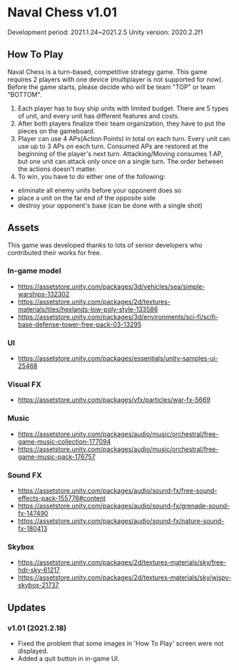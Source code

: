# Naval Chess v1.01
Development period: 2021.1.24~2021.2.5
Unity version: 2020.2.2f1

## How To Play

Naval Chess is a turn-based, competitive strategy game.
This game requires 2 players with one device (multiplayer is not supported for now).
Before the game starts, please decide who will be team "TOP" or team "BOTTOM".
1. Each player has to buy ship units with limited budget. There are 5 types of unit, and every unit has different features and costs.
2. After both players finalize their team organization, they have to put the pieces on the gameboard.
3. Player can use 4 APs(Action Points) in total on each turn. Every unit can use up to 3 APs on each turn. Consumed APs are restored at the beginning of the player's next turn. Attacking/Moving consumes 1 AP, but one unit can attack only once on a single turn. The order between the actions doesn't matter.
4. To win, you have to do either one of the following:
- eliminate all enemy units before your opponent does so
- place a unit on the far end of the opposite side
- destroy your opponent's base (can be done with a single shot)

## Assets

This game was developed thanks to lots of senior developers who contributed their works for free.
### In-game model
- https://assetstore.unity.com/packages/3d/vehicles/sea/simple-warships-132302
- https://assetstore.unity.com/packages/2d/textures-materials/tiles/hexlands-low-poly-style-133586
- https://assetstore.unity.com/packages/3d/environments/sci-fi/scifi-base-defense-tower-free-pack-03-13295
### UI
- https://assetstore.unity.com/packages/essentials/unity-samples-ui-25468
### Visual FX
- https://assetstore.unity.com/packages/vfx/particles/war-fx-5669
### Music
- https://assetstore.unity.com/packages/audio/music/orchestral/free-game-music-collection-177094
- https://assetstore.unity.com/packages/audio/music/orchestral/free-game-music-pack-176757
### Sound FX
- https://assetstore.unity.com/packages/audio/sound-fx/free-sound-effects-pack-155776#content
- https://assetstore.unity.com/packages/audio/sound-fx/grenade-sound-fx-147490
- https://assetstore.unity.com/packages/audio/sound-fx/nature-sound-fx-180413
### Skybox
- https://assetstore.unity.com/packages/2d/textures-materials/sky/free-hdr-sky-61217
- https://assetstore.unity.com/packages/2d/textures-materials/sky/wispy-skybox-21737

## Updates

### v1.01 (2021.2.18)
- Fixed the problem that some images in 'How To Play' screen were not displayed.
- Added a quit button in in-game UI.